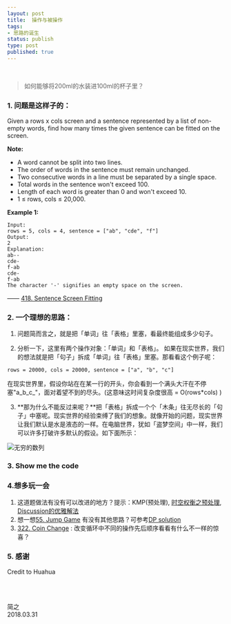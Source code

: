 ```yaml
--- 
layout: post
title:  操作与被操作
tags:
- 思路的诞生
status: publish
type: post
published: true
---
```


<br>

> 如何能够将200ml的水装进100ml的杯子里？
	
### 1. 问题是这样子的：
	
Given a rows x cols screen and a sentence represented by a list of non-empty words, find how many times the given sentence can be fitted on the screen.
	
**Note:**	
- A word cannot be split into two lines.
- The order of words in the sentence must remain unchanged.
- Two consecutive words in a line must be separated by a single space.
- Total words in the sentence won't exceed 100.
- Length of each word is greater than 0 and won't exceed 10.
- 1 ≤ rows, cols ≤ 20,000.
	
**Example 1:**	

```
Input:
rows = 5, cols = 4, sentence = ["ab", "cde", "f"]
Output:
2
Explanation:
ab--
cde-
f-ab
cde-
f-ab
The character '-' signifies an empty space on the screen.
```
	
—— [418. Sentence Screen Fitting](https://leetcode.com/problems/sentence-screen-fitting/description/)
	
### 2. 一个理想的思路：
	
1) 问题简而言之，就是把「单词」往「表格」里塞，看最终能组成多少句子。
	
2) 分析一下，这里有两个操作对象：「单词」和「表格」。 如果在现实世界，我们的想法就是把「句子」拆成「单词」往「表格」里塞。那看看这个例子呢：
	
```
rows = 20000, cols = 20000, sentence = ["a", "b", "c"]
```
  
  在现实世界里，假设你站在在某一行的开头，你会看到一个满头大汗在不停塞"a_b_c_"，面对着望不到的尽头。(这意味这时间复杂度很高 = O(rows*cols) )
	
3) **那为什么不能反过来呢？**把「表格」拆成一个个「木条」往无尽长的「句子」中塞呢。现实世界的经验束缚了我们的想象。就像开始的问题，现实世界让我们默认是水是液态的一样。在电脑世界，犹如「盗梦空间」中一样，我们可以许多打破许多默认的假设。如下面所示：
	
![无穷的数列](https://i.imgur.com/vCcBId2.png)
	
### 3. Show me the code 
	
<script src="https://gist.github.com/WillWang-X/0b9979b846dac6f6bbae4ddce1881c16.js"></script>
	
### 4.想多玩一会
	
1. 这道题做法有没有可以改进的地方？提示：KMP(预处理), [时空权衡之预处理](https://willwang-x.github.io/2018/03/preprocessing), [Discussion的优雅解法](https://leetcode.com/problems/sentence-screen-fitting/discuss/90845/21ms-18-lines-Java-solution/95290)
2. 想一想[55. Jump Game](https://leetcode.com/problems/jump-game/description/) 有没有其他思路？可参考[DP solution](https://leetcode.com/problems/sentence-screen-fitting/discuss/90874/12ms-Java-solution-using-DP)
2. [322. Coin Change](https://leetcode.com/problems/coin-change/description/) : 改变循环中不同的操作先后顺序看看有什么不一样的惊喜？
	
### 5. 感谢
	
Credit to Huahua
	
	

<br>
<br>

简之           
2018.03.31          

